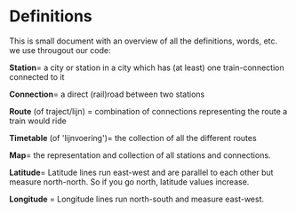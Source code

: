 # Definitions

This is small document with an overview of all the definitions, words, etc. we use througout our code:

**Station**= a city or station in a city which has (at least) one train-connection connected to it

**Connection**= a direct (rail)road between two stations

**Route** (of traject/lijn) = combination of connections representing the route a train would ride

**Timetable** (of 'lijnvoering')= the collection of all the different routes

**Map**= the representation and collection of all stations and connections.

**Latitude**= Latitude lines run east-west and are parallel to each other but measure north-north. So if you go north, latitude values increase.

**Longitude** = Longitude lines run north-south and measure east-west.
